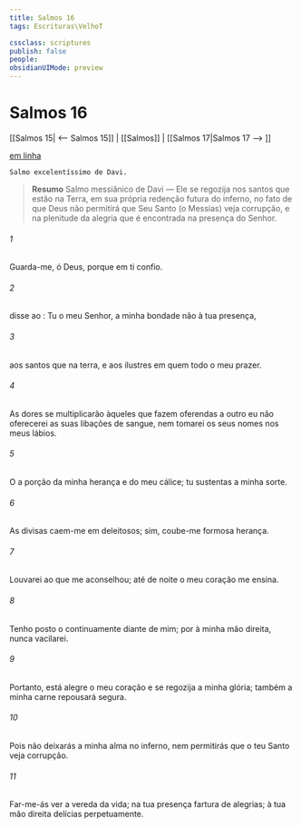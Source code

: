 ```yaml
---
title: Salmos 16
tags: Escrituras\VelhoT

cssclass: scriptures
publish: false
people:
obsidianUIMode: preview
---
```


# Salmos 16
[[Salmos 15| <-- Salmos 15]] | [[Salmos]] | [[Salmos 17|Salmos 17 --> ]]

[em linha](https://churchofjesuschrist.org/study/scriptures/ot/ps/16?lang=por)

```
Salmo excelentíssimo de Davi.
```

> __Resumo__
Salmo messiânico de Davi — Ele se regozija nos santos que estão na Terra, em sua própria redenção futura do inferno, no fato de que Deus não permitirá que Seu Santo (o Messias) veja corrupção, e na plenitude da alegria que é encontrada na presença do Senhor.

###### 1 
Guarda-me, ó Deus, porque em ti confio.

###### 2 
 disse ao : Tu  o meu Senhor, a minha bondade não  à tua presença,

###### 3 
 aos santos que  na terra, e aos ilustres em quem  todo o meu prazer.

###### 4 
As dores se multiplicarão àqueles que fazem oferendas a outro  eu não oferecerei as suas libações de sangue, nem tomarei os seus nomes nos meus lábios.

###### 5 
O   a porção da minha herança e do meu cálice; tu sustentas a minha sorte.

###### 6 
As divisas caem-me em  deleitosos; sim, coube-me  formosa herança.

###### 7 
Louvarei ao  que me aconselhou; até de noite o meu coração me ensina.

###### 8 
Tenho posto o  continuamente diante de mim; por  à minha mão direita, nunca vacilarei.

###### 9 
Portanto, está alegre o meu coração e se regozija a minha glória; também a minha carne repousará segura.

###### 10 
Pois não deixarás a minha alma no inferno, nem permitirás que o teu Santo veja corrupção.

###### 11 
Far-me-ás ver a vereda da vida; na tua presença  fartura de alegrias; à tua mão direita  delícias perpetuamente.

